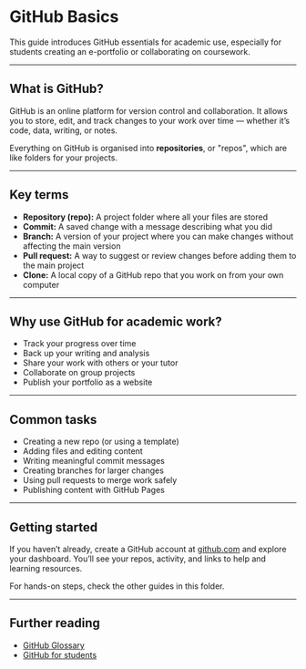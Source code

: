 # GitHub Basics

This guide introduces GitHub essentials for academic use, especially for students creating an e-portfolio or collaborating on coursework.

---

## What is GitHub?

GitHub is an online platform for version control and collaboration. It allows you to store, edit, and track changes to your work over time — whether it’s code, data, writing, or notes.

Everything on GitHub is organised into **repositories**, or "repos", which are like folders for your projects.

---

## Key terms

- **Repository (repo):** A project folder where all your files are stored
- **Commit:** A saved change with a message describing what you did
- **Branch:** A version of your project where you can make changes without affecting the main version
- **Pull request:** A way to suggest or review changes before adding them to the main project
- **Clone:** A local copy of a GitHub repo that you work on from your own computer

---

## Why use GitHub for academic work?

- Track your progress over time
- Back up your writing and analysis
- Share your work with others or your tutor
- Collaborate on group projects
- Publish your portfolio as a website

---

## Common tasks

- Creating a new repo (or using a template)
- Adding files and editing content
- Writing meaningful commit messages
- Creating branches for larger changes
- Using pull requests to merge work safely
- Publishing content with GitHub Pages

---

## Getting started

If you haven’t already, create a GitHub account at [github.com](https://github.com) and explore your dashboard. You’ll see your repos, activity, and links to help and learning resources.

For hands-on steps, check the other guides in this folder.

---

## Further reading

- [GitHub Glossary](https://docs.github.com/en/get-started/quickstart/github-glossary)
- [GitHub for students](https://education.github.com)
